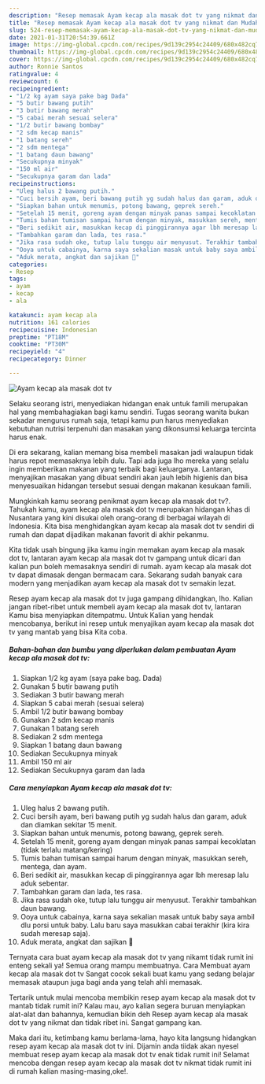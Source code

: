 ```yaml
---
description: "Resep memasak Ayam kecap ala masak dot tv yang nikmat dan Mudah Dibuat"
title: "Resep memasak Ayam kecap ala masak dot tv yang nikmat dan Mudah Dibuat"
slug: 524-resep-memasak-ayam-kecap-ala-masak-dot-tv-yang-nikmat-dan-mudah-dibuat
date: 2021-01-31T20:54:39.661Z
image: https://img-global.cpcdn.com/recipes/9d139c2954c24409/680x482cq70/ayam-kecap-ala-masak-dot-tv-foto-resep-utama.jpg
thumbnail: https://img-global.cpcdn.com/recipes/9d139c2954c24409/680x482cq70/ayam-kecap-ala-masak-dot-tv-foto-resep-utama.jpg
cover: https://img-global.cpcdn.com/recipes/9d139c2954c24409/680x482cq70/ayam-kecap-ala-masak-dot-tv-foto-resep-utama.jpg
author: Ronnie Santos
ratingvalue: 4
reviewcount: 6
recipeingredient:
- "1/2 kg ayam saya pake bag Dada"
- "5 butir bawang putih"
- "3 butir bawang merah"
- "5 cabai merah sesuai selera"
- "1/2 butir bawang bombay"
- "2 sdm kecap manis"
- "1 batang sereh"
- "2 sdm mentega"
- "1 batang daun bawang"
- "Secukupnya minyak"
- "150 ml air"
- "Secukupnya garam dan lada"
recipeinstructions:
- "Uleg halus 2 bawang putih."
- "Cuci bersih ayam, beri bawang putih yg sudah halus dan garam, aduk dan diamkan sekitar 15 menit."
- "Siapkan bahan untuk menumis, potong bawang, geprek sereh."
- "Setelah 15 menit, goreng ayam dengan minyak panas sampai kecoklatan (tidak terlalu matang/kering)"
- "Tumis bahan tumisan sampai harum dengan minyak, masukkan sereh, mentega, dan ayam."
- "Beri sedikit air, masukkan kecap di pinggirannya agar lbh meresap lalu aduk sebentar."
- "Tambahkan garam dan lada, tes rasa."
- "Jika rasa sudah oke, tutup lalu tunggu air menyusut. Terakhir tambahkan daun bawang."
- "Ooya untuk cabainya, karna saya sekalian masak untuk baby saya ambil dlu porsi untuk baby. Lalu baru saya masukkan cabai terakhir (kira kira sudah meresap saja)."
- "Aduk merata, angkat dan sajikan 🤤"
categories:
- Resep
tags:
- ayam
- kecap
- ala

katakunci: ayam kecap ala 
nutrition: 161 calories
recipecuisine: Indonesian
preptime: "PT18M"
cooktime: "PT30M"
recipeyield: "4"
recipecategory: Dinner

---
```



![Ayam kecap ala masak dot tv](https://img-global.cpcdn.com/recipes/9d139c2954c24409/680x482cq70/ayam-kecap-ala-masak-dot-tv-foto-resep-utama.jpg)

Selaku seorang istri, menyediakan hidangan enak untuk famili merupakan hal yang membahagiakan bagi kamu sendiri. Tugas seorang  wanita bukan sekadar mengurus rumah saja, tetapi kamu pun harus menyediakan kebutuhan nutrisi terpenuhi dan masakan yang dikonsumsi keluarga tercinta harus enak.

Di era  sekarang, kalian memang bisa membeli masakan jadi walaupun tidak harus repot memasaknya lebih dulu. Tapi ada juga lho mereka yang selalu ingin memberikan makanan yang terbaik bagi keluarganya. Lantaran, menyajikan masakan yang dibuat sendiri akan jauh lebih higienis dan bisa menyesuaikan hidangan tersebut sesuai dengan makanan kesukaan famili. 



Mungkinkah kamu seorang penikmat ayam kecap ala masak dot tv?. Tahukah kamu, ayam kecap ala masak dot tv merupakan hidangan khas di Nusantara yang kini disukai oleh orang-orang di berbagai wilayah di Indonesia. Kita bisa menghidangkan ayam kecap ala masak dot tv sendiri di rumah dan dapat dijadikan makanan favorit di akhir pekanmu.

Kita tidak usah bingung jika kamu ingin memakan ayam kecap ala masak dot tv, lantaran ayam kecap ala masak dot tv gampang untuk dicari dan kalian pun boleh memasaknya sendiri di rumah. ayam kecap ala masak dot tv dapat dimasak dengan bermacam cara. Sekarang sudah banyak cara modern yang menjadikan ayam kecap ala masak dot tv semakin lezat.

Resep ayam kecap ala masak dot tv juga gampang dihidangkan, lho. Kalian jangan ribet-ribet untuk membeli ayam kecap ala masak dot tv, lantaran Kamu bisa menyiapkan ditempatmu. Untuk Kalian yang hendak mencobanya, berikut ini resep untuk menyajikan ayam kecap ala masak dot tv yang mantab yang bisa Kita coba.

<!--inarticleads1-->

##### Bahan-bahan dan bumbu yang diperlukan dalam pembuatan Ayam kecap ala masak dot tv:

1. Siapkan 1/2 kg ayam (saya pake bag. Dada)
1. Gunakan 5 butir bawang putih
1. Sediakan 3 butir bawang merah
1. Siapkan 5 cabai merah (sesuai selera)
1. Ambil 1/2 butir bawang bombay
1. Gunakan 2 sdm kecap manis
1. Gunakan 1 batang sereh
1. Sediakan 2 sdm mentega
1. Siapkan 1 batang daun bawang
1. Sediakan Secukupnya minyak
1. Ambil 150 ml air
1. Sediakan Secukupnya garam dan lada




<!--inarticleads2-->

##### Cara menyiapkan Ayam kecap ala masak dot tv:

1. Uleg halus 2 bawang putih.
1. Cuci bersih ayam, beri bawang putih yg sudah halus dan garam, aduk dan diamkan sekitar 15 menit.
1. Siapkan bahan untuk menumis, potong bawang, geprek sereh.
1. Setelah 15 menit, goreng ayam dengan minyak panas sampai kecoklatan (tidak terlalu matang/kering)
1. Tumis bahan tumisan sampai harum dengan minyak, masukkan sereh, mentega, dan ayam.
1. Beri sedikit air, masukkan kecap di pinggirannya agar lbh meresap lalu aduk sebentar.
1. Tambahkan garam dan lada, tes rasa.
1. Jika rasa sudah oke, tutup lalu tunggu air menyusut. Terakhir tambahkan daun bawang.
1. Ooya untuk cabainya, karna saya sekalian masak untuk baby saya ambil dlu porsi untuk baby. Lalu baru saya masukkan cabai terakhir (kira kira sudah meresap saja).
1. Aduk merata, angkat dan sajikan 🤤




Ternyata cara buat ayam kecap ala masak dot tv yang nikamt tidak rumit ini enteng sekali ya! Semua orang mampu membuatnya. Cara Membuat ayam kecap ala masak dot tv Sangat cocok sekali buat kamu yang sedang belajar memasak ataupun juga bagi anda yang telah ahli memasak.

Tertarik untuk mulai mencoba membikin resep ayam kecap ala masak dot tv mantab tidak rumit ini? Kalau mau, ayo kalian segera buruan menyiapkan alat-alat dan bahannya, kemudian bikin deh Resep ayam kecap ala masak dot tv yang nikmat dan tidak ribet ini. Sangat gampang kan. 

Maka dari itu, ketimbang kamu berlama-lama, hayo kita langsung hidangkan resep ayam kecap ala masak dot tv ini. Dijamin anda tiidak akan nyesel membuat resep ayam kecap ala masak dot tv enak tidak rumit ini! Selamat mencoba dengan resep ayam kecap ala masak dot tv nikmat tidak rumit ini di rumah kalian masing-masing,oke!.

